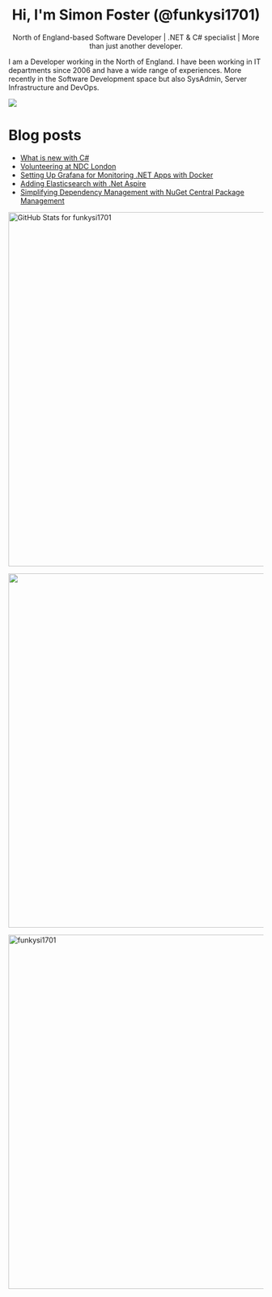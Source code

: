 <h1 align="center">Hi, I'm Simon Foster (@funkysi1701)</h1>
<p align="center">North of England-based Software Developer
| .NET & C# specialist
| More than just another developer.</p>

I am a Developer working in the North of England. I have been working in IT departments since 2006 and have a wide range of experiences. More recently in the Software Development space but also SysAdmin, Server Infrastructure and DevOps.

![](https://komarev.com/ghpvc/?username=funkysi1701&color=lightgrey) 

# Blog posts

<!-- BLOG-POST-LIST:START -->
- [What is new with C#](https://www.funkysi1701.com/posts/2025/whats-new-csharp/)
- [Volunteering at NDC London](https://www.funkysi1701.com/posts/2025/volunteering-at-ndc/)
- [Setting Up Grafana for Monitoring .NET Apps with Docker](https://www.funkysi1701.com/posts/2025/setting-up-grafana/)
- [Adding Elasticsearch with .Net Aspire](https://www.funkysi1701.com/posts/2025/adding-elasticsearch-with-aspire/)
- [Simplifying Dependency Management with NuGet Central Package Management](https://www.funkysi1701.com/posts/2025/nuget-central-package-management/)
<!-- BLOG-POST-LIST:END -->

<p><img src="https://github-readme-stats-git-masterrstaa-rickstaa.vercel.app/api?username=funkysi1701&show_icons=true&include_all_commits=true&count_private=true&theme=merko&layout=compact" alt="GitHub Stats for funkysi1701" width="700"></p>

<p><img src="https://github-readme-streak-stats.herokuapp.com?user=funkysi1701&theme=merko" width="700"></p>

<p><img align="left" src="https://github-readme-stats-git-masterrstaa-rickstaa.vercel.app/api/top-langs/?username=funkysi1701&layout=compact&theme=merko" alt="funkysi1701" width="700"/></p>

